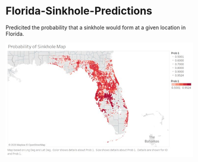 # Florida-Sinkhole-Predictions
Predicited the probability that a sinkhole would form at a given location in Florida.

![alt text](https://github.com/MadMattF/Florida-Sinkhole-Predictions/blob/main/Probability%20of%20Sinkhole%20Occurence%20Map.PNG?raw=true)
